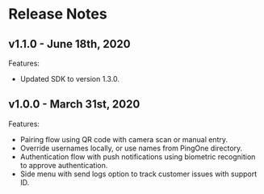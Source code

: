 # Release Notes

## v1.1.0 - June 18th, 2020
Features:

-  Updated SDK to version 1.3.0.

## v1.0.0 - March 31st, 2020
Features:

- Pairing flow using QR code with camera scan or manual entry.
- Override usernames locally, or use names from PingOne directory.
- Authentication flow with push notifications using biometric recognition to approve authentication.
- Side menu with send logs option to track customer issues with support ID.

